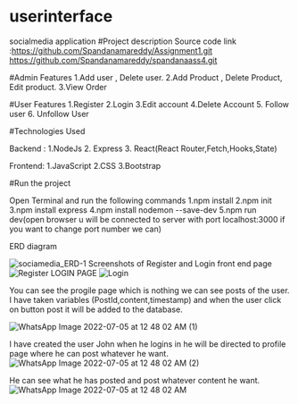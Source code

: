 # userinterface
socialmedia application
#Project description
Source code link :https://github.com/Spandanamareddy/Assignment1.git 
https://github.com/Spandanamareddy/spandanaass4.git

#Admin Features 1.Add user , Delete user. 2.Add Product , Delete Product, Edit product. 3.View Order

#User Features 1.Register 2.Login 3.Edit account 4.Delete Account 5. Follow user 6. Unfollow User

#Technologies Used

Backend : 1.NodeJs 2. Express 3. React(React Router,Fetch,Hooks,State)

Frontend: 1.JavaScript 2.CSS 3.Bootstrap

#Run the project

Open Terminal and run the following commands 1.npm install 2.npm init 3.npm install express 4.npm install nodemon --save-dev 5.npm run dev(open browser u will be connected to server with port localhost:3000 if you want to change port number we can)

ERD diagram

![sociamedia_ERD-1](https://user-images.githubusercontent.com/103222225/172267120-302e77db-603d-4872-8331-f2b5743cf145.jpg)
Screenshots of Register and Login front end page
![Register](https://user-images.githubusercontent.com/103222225/176565644-5c4ad27c-4768-4209-82a3-39115ffe25db.jpeg)
LOGIN PAGE
![Login](https://user-images.githubusercontent.com/103222225/176565579-d4c14d55-417a-4f9e-b463-6f82ec7ef214.jpeg)

You can see the progile page which is nothing we can see posts of the user. I have taken variables (PostId,content,timestamp) and when the user click on button post it will be added to the database.

![WhatsApp Image 2022-07-05 at 12 48 02 AM (1)](https://user-images.githubusercontent.com/103222225/177238296-83fbcf0d-caa1-46a7-851b-9ffe35325da9.jpeg)

I have created the user John when he logins in he will be directed to profile page where he can post whatever he want.
![WhatsApp Image 2022-07-05 at 12 48 02 AM (2)](https://user-images.githubusercontent.com/103222225/177238249-a7448b0d-91d5-4b7a-9eee-af47ffa64d86.jpeg)

He can see what he has posted and post whatever content he want.
![WhatsApp Image 2022-07-05 at 12 48 02 AM](https://user-images.githubusercontent.com/103222225/177238322-355cfea1-cd68-4226-9c09-6e9f7186cce1.jpeg)


